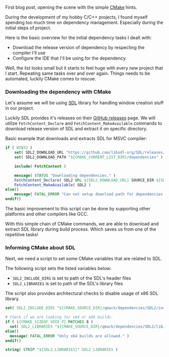 First blog post, opening the scene with the simple [CMake](https://cmake.org/) hints.

During the development of my hobby C/C++ projects, I found myself spending too much time on dependency management. Especially during the initial steps of project.

Here is the basic overview for the initial dependency tasks I dealt with:
* Download the release version of dependency by respecting the compiler I'll use
* Configure the IDE that I'll be using for the dependency

Well, the list looks small but it starts to feel huge with every new project that I start. Repeating same tasks over and over again. Things needs to be automated, luckily CMake comes to rescue.

### Downloading the dependency with CMake
Let's assume we will be using [SDL](https://www.libsdl.org/) library for handling window creation stuff in our project.

Luckily SDL provides it's releases on their [GitHub releases](https://github.com/libsdl-org/SDL/releases) page. We will utilize ``FetchContent_Declare`` and ``FetchContent_MakeAvailable`` commands to download release version of SDL and extract it on specific directory.

Basic example that downloads and extracts SDL for MSVC compiler:
```cmake
if ( WIN32 )
    set( SDL2_DOWNLOAD_URL "https://github.com/libsdl-org/SDL/releases/download/release-2.28.1/SDL2-devel-2.28.1-VC.zip" )
    set( SDL2_DOWNLOAD_PATH "${CMAKE_CURRENT_LIST_DIR}/dependencies" )

    include( FetchContent )

    message( STATUS "Downloading dependencies." )
    FetchContent_Declare( SDL2 URL ${SDL2_DOWNLOAD_URL} SOURCE_DIR ${SDL2_DOWNLOAD_PATH}/SDL2 )
    FetchContent_MakeAvailable( SDL2 )
else()
    message( FATAL_ERROR "Can not setup download path for dependencies in current platform." )
endif()
```

The basic improvement to this script can be done by supporting other platforms and other compilers like GCC.

With this simple chain of CMake commands, we are able to download and extract SDL library during build process. Which saves us from one of the repetitive tasks!

### Informing CMake about SDL
Next, we need a script to set some CMake variables that are related to SDL.

The following script sets the listed variables below:
- ``SDL2_INCLUDE_DIRS`` is set to path of the SDL's header files
- ``SDL2_LIBRARIES`` is set to path of the SDL's library files

The script also provides architectural checks to disable usage of x86 SDL library.

```cmake
set( SDL2_INCLUDE_DIRS "${CMAKE_SOURCE_DIR}/qmack/dependencies/SDL2/include/" )

# Check if we are looking for x64 or x86 builds.
if ( ${CMAKE_SIZEOF_VOID_P} MATCHES 8 )
  set( SDL2_LIBRARIES "${CMAKE_SOURCE_DIR}/qmack/dependencies/SDL2/lib/x64/SDL2.lib;${CMAKE_SOURCE_DIR}/qmack/dependencies/SDL2/lib/x64/SDL2main.lib" )
else()
  message( FATAL_ERROR "Only x64 builds are allowed." )
endif()

string( STRIP "${SDL2_LIBRARIES}" SDL2_LIBRARIES )
```

